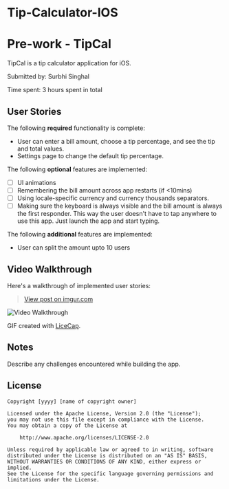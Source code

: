 # Tip-Calculator-IOS

# Pre-work - TipCal

TipCal is a tip calculator application for iOS.

Submitted by: Surbhi Singhal

Time spent: 3 hours spent in total

## User Stories

The following **required** functionality is complete:

*  User can enter a bill amount, choose a tip percentage, and see the tip and total values.
*  Settings page to change the default tip percentage.

The following **optional** features are implemented:
* [ ] UI animations
* [ ] Remembering the bill amount across app restarts (if <10mins)
* [ ] Using locale-specific currency and currency thousands separators.
* [ ] Making sure the keyboard is always visible and the bill amount is always the first responder. This way the user doesn't have to tap anywhere to use this app. Just launch the app and start typing.

The following **additional** features are implemented:

- User can split the amount upto 10 users

## Video Walkthrough 

Here's a walkthrough of implemented user stories:
<blockquote class="imgur-embed-pub" lang="en" data-id="8FijjfK"><a href="//imgur.com/8FijjfK">View post on imgur.com</a></blockquote><script async src="//s.imgur.com/min/embed.js" charset="utf-8"></script>
<img src='http://imgur.com/8FijjfK' title='Video Walkthrough' width='' alt='Video Walkthrough' />

GIF created with [LiceCap](http://www.cockos.com/licecap/).

## Notes

Describe any challenges encountered while building the app.

## License

    Copyright [yyyy] [name of copyright owner]

    Licensed under the Apache License, Version 2.0 (the "License");
    you may not use this file except in compliance with the License.
    You may obtain a copy of the License at

        http://www.apache.org/licenses/LICENSE-2.0

    Unless required by applicable law or agreed to in writing, software
    distributed under the License is distributed on an "AS IS" BASIS,
    WITHOUT WARRANTIES OR CONDITIONS OF ANY KIND, either express or implied.
    See the License for the specific language governing permissions and
    limitations under the License.

